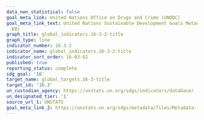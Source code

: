 ```yaml
---
data_non_statistical: false
goal_meta_link: United Nations Office on Drugs and Crime (UNODC)
goal_meta_link_text: United Nations Sustainable Development Goals Metadata (PDF 209
  KB)
graph_title: global_indicators.16-3-2-title
graph_type: line
indicator_number: 16.3.2
indicator_name: global_indicators.16-3-2-title
indicator_sort_order: 16-03-02
published: true
reporting_status: complete
sdg_goal: '16'
target_name: global_targets.16-3-title
target_id: '16.3'
un_custodian_agency: https://unstats.un.org/sdgs/indicators/database/
un_designated_tier: '1'
source_url_1: UNSTATS
goal_meta_link_2: https://unstats.un.org/sdgs/metadata/files/Metadata-16-03-02.pdf
---
```

